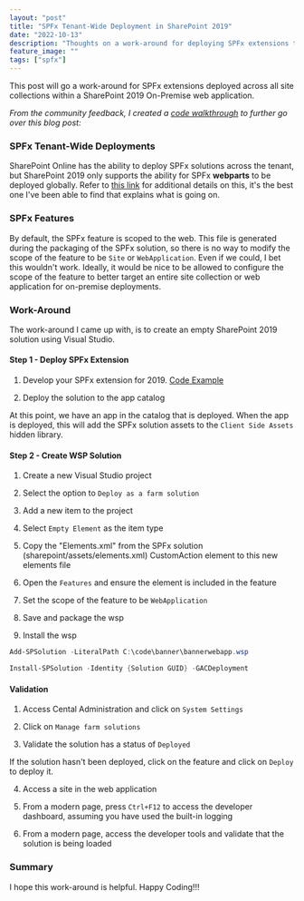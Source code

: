 ```yaml
---
layout: "post"
title: "SPFx Tenant-Wide Deployment in SharePoint 2019"
date: "2022-10-13"
description: "Thoughts on a work-around for deploying SPFx extensions to a Web Application."
feature_image: ""
tags: ["spfx"]
---
```


This post will go a work-around for SPFx extensions deployed across all site collections within a SharePoint 2019 On-Premise web application.

_From the community feedback, I created a [code walkthrough](https://dattabase.com/examples/#spfx-banner) to further go over this blog post:_

<!--more-->

### SPFx Tenant-Wide Deployments

SharePoint Online has the ability to deploy SPFx solutions across the tenant, but SharePoint 2019 only supports the ability for SPFx **webparts** to be deployed globally. Refer to [this link](https://github.com/SharePoint/sp-dev-docs/issues/3590) for additional details on this, it's the best one I've been able to find that explains what is going on.

### SPFx Features

By default, the SPFx feature is scoped to the web. This file is generated during the packaging of the SPFx solution, so there is no way to modify the scope of the feature to be `Site` or `WebApplication`. Even if we could, I bet this wouldn't work. Ideally, it would be nice to be allowed to configure the scope of the feature to better target an entire site collection or web application for on-premise deployments.

### Work-Around

The work-around I came up with, is to create an empty SharePoint 2019 solution using Visual Studio. 

#### Step 1 - Deploy SPFx Extension

1) Develop your SPFx extension for 2019. [Code Example](https://learn.microsoft.com/en-us/sharepoint/dev/spfx/extensions/get-started/build-a-hello-world-extension)

2) Deploy the solution to the app catalog

At this point, we have an app in the catalog that is deployed. When the app is deployed, this will add the SPFx solution assets to the `Client Side Assets` hidden library.

#### Step 2 - Create WSP Solution

1) Create a new Visual Studio project

2) Select the option to `Deploy as a farm solution`

3) Add a new item to the project

4) Select `Empty Element` as the item type

5) Copy the "Elements.xml" from the SPFx solution (sharepoint/assets/elements.xml) CustomAction element to this new elements file

6) Open the `Features` and ensure the element is included in the feature

7) Set the scope of the feature to be `WebApplication`

8) Save and package the wsp

9) Install the wsp

```powershell
Add-SPSolution -LiteralPath C:\code\banner\bannerwebapp.wsp

Install-SPSolution -Identity {Solution GUID} -GACDeployment
```

#### Validation

1) Access Cental Administration and click on `System Settings`

2) Click on `Manage farm solutions`

3) Validate the solution has a status of `Deployed`

If the solution hasn't been deployed, click on the feature and click on `Deploy` to deploy it.

4) Access a site in the web application

5) From a modern page, press `Ctrl+F12` to access the developer dashboard, assuming you have used the built-in logging

6) From a modern page, access the developer tools and validate that the solution is being loaded

### Summary

I hope this work-around is helpful. Happy Coding!!!